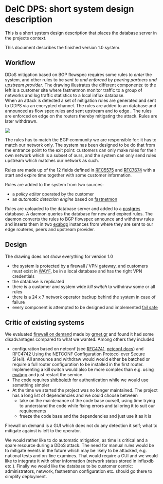 
# DeIC DPS: short system design description

This is a short system design description that places the database server in the projects context.

This document describes the finished version 1.0 system.

## Workflow

DDoS mitigation based on BGP flowspec requires some rules to _enter_ the system, and other rules to be _sent to and enforced by peering partners and upstream provider_. The drawing illustrates the different components: to the left is a customer site where fastnetmon monitor traffic to a group of networks and log traffic statistics to a local influx database.       
When an attack is detected a set of mitigation rules are generated and sent to DDPS via an encrypted channel. The rules are added to an database and announced as flow spec rules and sent upstream and to edge . The rules are enforced on edge on the routers thereby mitigating the attack. Rules are later withdrawn.

![](assets/img/workflow.png)

The rules has to match the BGP community we are responsible for: it has to match
our network only. The system has been designed to be do that from the entrance point
to the exit point: customers can only make rules for their own network which is
a subset of ours, and the system can only send rules upstream which matches our
network as such.

Rules are made up of the 12 fields defined in
[RFC5575](https://tools.ietf.org/html/rfc5575) and
[RFC7674](https://tools.ietf.org/html/rfc7674) with a start and expire time
together with some customer information.

Rules are added to the system from two sources:

  - a *policy editor* operated by the customer
  - an *automatic detection engine* based on
    [fastnetmon](https://github.com/pavel-odintsov/fastnetmon)

Rules are uploaded to the database server and added to a
[postgres](https://www.postgresql.org) database. A daemon queries the database for new and expired rules. The daemon converts the rules to BGP flowspec announce and withdraw rules and inserts them in two
[exabgp](https://github.com/Exa-Networks/exabgp) instances from where they are sent to our edge routeres, peers and upstream provider.

## Design

The drawing does not show everything for version 1.0

  - the system is protected by a firewall / VPN gateway, and customers must
    exist in [WAYF](www.wayf.dk/en/about-wayf/faq), be in a local database and
    has the right VPN credentials
  - the database is replicated
  - there is a customer and system wide _kill switch_ to withdraw some or all rules
  - there is a 24 x 7 network operator backup behind the system in case of failure
  - every component is attempted to be designed and implemented
    [fail safe](https://en.wikipedia.org/wiki/Fail-safe)

## Critic of existing systems

We evaluated [firewall on demand](https://flowspy.readthedocs.io/en/latest/) made by
[grnet.gr](https://grnet.gr/en/) and found it had some disadvantages compared to
what we wanted. Among others they included

  - configuration based on netconf (see [RFC4741](http://www.rfc-editor.org/rfc/rfc4741.txt),
	[netconf docs](http://www.netconfcentral.org/netconf_docs)) and
	[RFC4742](https://tools.ietf.org/html/rfc4742) Using the NETCONF Configuration
	Protocol over Secure SHell).  All announce and withdraw would would either
	be batched or require a full router configuration to be installed in the
	first router. Implementing a kill switch would also be more complex than
	e.g. using [exabgp](https://github.com/Exa-Networks/exabgp) and just restart
	the service.
  - The code requires [shibboleth](https://shibboleth.net) for authentication while
    we would use something simpler
  - At the time we started the project was no longer maintained. The project
    has a long list of dependencies and we could choose between
	- take on the maintenance of the code base ourself, using time trying to understand
	  the code while fixing errors and tailoring it to suit our requirements
	- freeze the code base and the dependencies and just use it as it is

Firewall on demand is a GUI which does not do any detection it self; what to mitigate against is left to the operator.

We would rather like to do automatic mitigation, as time is critical and a
spare resource during a DDoS attack. The need for manual rules would be to
mitigate events in the future which may be likely to be attacked, e.g. national
tests and on-line examines. That would require a GUI and we would like to integrate it with other information (network status stored in influxdb etc.). Finally we would like the database to be customer centric: administrators, network, fastnetmon configuration etc. should go there to simplify deployment.

